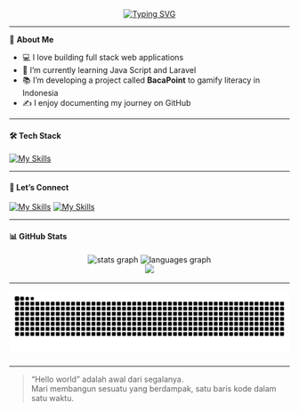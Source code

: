 <div align="center">
  <a href="https://git.io/typing-svg">
    <img src="https://readme-typing-svg.demolab.com?font=Fira+Code&size=30&pause=1000&color=F7F7F7&center=true&width=490&height=55&lines=Hello+World+!%F0%9F%91%8B;I'm+M.+Zakky+Ulil+Amry;%F0%9F%9A%80+Aspiring+Full+Stack+Developer+%7C;Crafting+clean+and+purposeful+code" alt="Typing SVG" />
  </a>
</div>

---

🧠 **About Me**  
- 💻 I love building full stack web applications  
- 🌱 I’m currently learning Java Script and Laravel  
- 📚 I’m developing a project called **BacaPoint** to gamify literacy in Indonesia  
- ✍️ I enjoy documenting my journey on GitHub 

---

#### 🛠 Tech Stack

[![My Skills](https://skillicons.dev/icons?i=js,html,css,laravel,php,tailwind&perline=3)](https://skillicons.dev)

---

#### 🔗 Let’s Connect

[![My Skills](https://skillicons.dev/icons?i=instagram)](https://www.instagram.com/zky_ull?igsh=ejhpZnQzb21hOTd2) [![My Skills](https://skillicons.dev/icons?i=linkedin)](www.linkedin.com/in/zakkyulil)

---
#### 📊 GitHub Stats

<div align="center">
  <img src="https://github-readme-stats.vercel.app/api?username=mzakkyua&hide_title=false&hide_rank=false&show_icons=true&include_all_commits=true&count_private=true&disable_animations=false&theme=dracula&locale=en&hide_border=false&order=1" height="150" alt="stats graph"  />
  <img src="https://github-readme-stats.vercel.app/api/top-langs?username=mzakkyua&locale=en&hide_title=false&layout=compact&card_width=320&langs_count=5&theme=dracula&hide_border=false&order=2" height="150" alt="languages graph"  />
  <div align="center">
  <img src="https://profile-counter.glitch.me/mzakkyua/count.svg?"  />
</div>
</div>

---
<img src="https://raw.githubusercontent.com/mzakkyua/mzakkyua/output/snake.svg" alt="Snake animation" />

###
---

> “Hello world” adalah awal dari segalanya.  
> Mari membangun sesuatu yang berdampak, satu baris kode dalam satu waktu.
